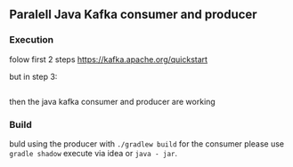 ## Paralell Java Kafka consumer and producer

### Execution
folow first 2 steps https://kafka.apache.org/quickstart

but in step 3:

```bin/kafka-topics.sh --create --zookeeper localhost:2181 --replication-factor 1 --partitions 2 --topic sensor
```
then the java kafka consumer and producer are working

### Build
 buld using  the producer with ```./gradlew build``` for the consumer please use ```gradle shadow```
execute via idea or ```java - jar```.
